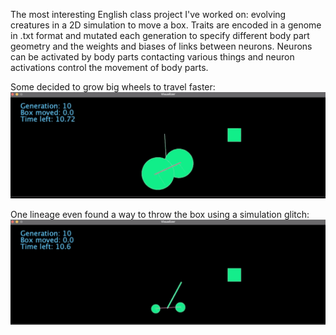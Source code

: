 The most interesting English class project I've worked on: evolving creatures in a 2D simulation to move a box.
Traits are encoded in a genome in .txt format and mutated each generation to specify different body part geometry and the weights and biases of links between neurons. Neurons can be activated by body parts contacting various things and neuron activations control the movement of body parts.

Some decided to grow big wheels to travel faster:
![big wheel](bigwheel.gif)

One lineage even found a way to throw the box using a simulation glitch:
![throw](throw.gif)

